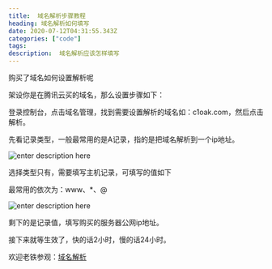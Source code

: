 ```yaml
---
title:  域名解析步骤教程
heading: 域名解析如何填写
date: 2020-07-12T04:31:55.343Z
categories: ["code"]
tags: 
description:  域名解析应该怎样填写
---
```



购买了域名如何设置解析呢

架设你是在腾讯云买的域名，那么设置步骤如下：

登录控制台，点击域名管理，找到需要设置解析的域名如：c1oak.com，然后点击解析。

先看记录类型，一般最常用的是A记录，指的是把域名解析到一个ip地址。

![enter description here](https://gitee.com/smile365/blogimg/raw/master/sxy91/1594528644628.png)

选择类型只有，需要填写主机记录，可填写的值如下

最常用的依次为：www、*、@

![enter description here](https://gitee.com/smile365/blogimg/raw/master/sxy91/1594528685117.png)

剩下的是记录值，填写购买的服务器公网ip地址。

接下来就等生效了，快的话2小时，慢的话24小时。

欢迎老铁参观：[域名解析](https://sxy91.com/)